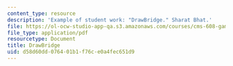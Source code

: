 ```yaml
---
content_type: resource
description: 'Example of student work: "DrawBridge." Sharat Bhat.'
file: https://ol-ocw-studio-app-qa.s3.amazonaws.com/courses/cms-608-game-design-spring-2008/d58d60dd076401b1f76ce0a4fec651d9_bhat2.pdf
file_type: application/pdf
resourcetype: Document
title: DrawBridge
uid: d58d60dd-0764-01b1-f76c-e0a4fec651d9
---
```


